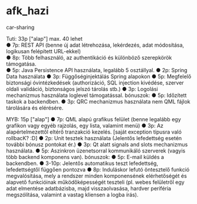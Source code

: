 # afk_hazi

car-sharing

Tuti: 33p ["alap"] max. 40 lehet  
● 7p: REST API (benne új adat létrehozása, lekérdezés, adat módosítása, logikusan felépített URL-ekkel)  
● 8p: Több felhasználó, az authentikáció és különböző szerepkörök támogatása.  
● 5p: Java Persistence API használata, legalább 5 osztállyal.
● 2p: Spring Data használata
● 3p: Függőséginjektálás Spring alapokon
● 5p: Megfelelő biztonsági óvintézkedések (authorizáció, SQL injection kivédése, szerver oldali validáció, biztonságos jelszó tárolás stb.)
● 3p: Logolási mechanizmus használata loglevel támogatással.
	bónuszok:
	● 5p: Időzített taskok a backendben.
	● 3p: QRC mechanizmus használata nem QML fájlok tárolására és elérésére.

MYB: 15p ["alap"]
● 7p: QML alapú grafikus felület (benne legalább egy grafikon vagy egyéb rajzolás, egy lista, valamint menü)
● 3p: Az alapértelmezettől eltérő tranzakció kezelés. [saját exception típusra való rollbacK? :D]
● 2p: Unit tesztek használata (Jelentős lefedettség esetén további bónusz pontokat ér.)
● 3p: Qt alatt signals and slots mechanizmus használata.
● 5p: Aszinkron üzenetsorral kommunikáló szerverek (vagyis több backend komponens van).
	bónuszok:
	● 5p: E-mail küldés a backendben.
	● 3-10p: Jelentős automatikus teszt lefedettség, lefedettségtől függően pontozva
	● 8p: Induláskor lefutó öntesztelő funkció megvalósítása, mely a rendszer minden
	komponensének elérhetőségét és alapvető funkcióinak működőképességét teszteli (pl.
	webes felületről egy adat elmentése adatbázisba, majd visszaolvasása, hardver periféria
	megszólítása, valamint a vastag kliensen a logba írás).